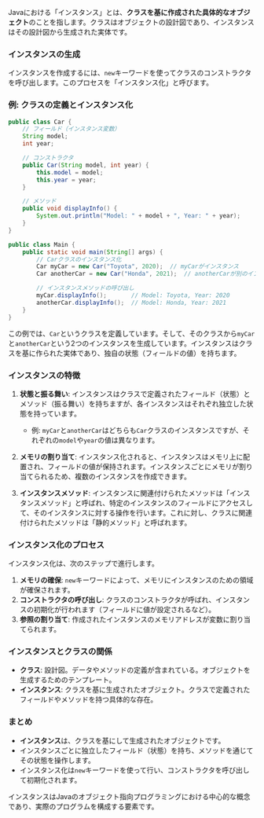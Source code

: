 Javaにおける「インスタンス」とは、**クラスを基に作成された具体的なオブジェクト**のことを指します。クラスはオブジェクトの設計図であり、インスタンスはその設計図から生成された実体です。

### インスタンスの生成

インスタンスを作成するには、`new`キーワードを使ってクラスのコンストラクタを呼び出します。このプロセスを「インスタンス化」と呼びます。

### 例: クラスの定義とインスタンス化

```java
public class Car {
    // フィールド（インスタンス変数）
    String model;
    int year;

    // コンストラクタ
    public Car(String model, int year) {
        this.model = model;
        this.year = year;
    }

    // メソッド
    public void displayInfo() {
        System.out.println("Model: " + model + ", Year: " + year);
    }
}

public class Main {
    public static void main(String[] args) {
        // Carクラスのインスタンス化
        Car myCar = new Car("Toyota", 2020);  // myCarがインスタンス
        Car anotherCar = new Car("Honda", 2021);  // anotherCarが別のインスタンス

        // インスタンスメソッドの呼び出し
        myCar.displayInfo();       // Model: Toyota, Year: 2020
        anotherCar.displayInfo();  // Model: Honda, Year: 2021
    }
}
```

この例では、`Car`というクラスを定義しています。そして、そのクラスから`myCar`と`anotherCar`という2つのインスタンスを生成しています。インスタンスはクラスを基に作られた実体であり、独自の状態（フィールドの値）を持ちます。

### インスタンスの特徴

1. **状態と振る舞い**: インスタンスはクラスで定義されたフィールド（状態）とメソッド（振る舞い）を持ちますが、各インスタンスはそれぞれ独立した状態を持っています。
   - 例: `myCar`と`anotherCar`はどちらも`Car`クラスのインスタンスですが、それぞれの`model`や`year`の値は異なります。

2. **メモリの割り当て**: インスタンス化されると、インスタンスはメモリ上に配置され、フィールドの値が保持されます。インスタンスごとにメモリが割り当てられるため、複数のインスタンスを作成できます。

3. **インスタンスメソッド**: インスタンスに関連付けられたメソッドは「インスタンスメソッド」と呼ばれ、特定のインスタンスのフィールドにアクセスして、そのインスタンスに対する操作を行います。これに対し、クラスに関連付けられたメソッドは「静的メソッド」と呼ばれます。

### インスタンス化のプロセス

インスタンス化は、次のステップで進行します。

1. **メモリの確保**: `new`キーワードによって、メモリにインスタンスのための領域が確保されます。
2. **コンストラクタの呼び出し**: クラスのコンストラクタが呼ばれ、インスタンスの初期化が行われます（フィールドに値が設定されるなど）。
3. **参照の割り当て**: 作成されたインスタンスのメモリアドレスが変数に割り当てられます。

### インスタンスとクラスの関係

- **クラス**: 設計図。データやメソッドの定義が含まれている。オブジェクトを生成するためのテンプレート。
- **インスタンス**: クラスを基に生成されたオブジェクト。クラスで定義されたフィールドやメソッドを持つ具体的な存在。

### まとめ
- **インスタンス**は、クラスを基にして生成されたオブジェクトです。
- インスタンスごとに独立したフィールド（状態）を持ち、メソッドを通じてその状態を操作します。
- インスタンス化は`new`キーワードを使って行い、コンストラクタを呼び出して初期化されます。

インスタンスはJavaのオブジェクト指向プログラミングにおける中心的な概念であり、実際のプログラムを構成する要素です。
